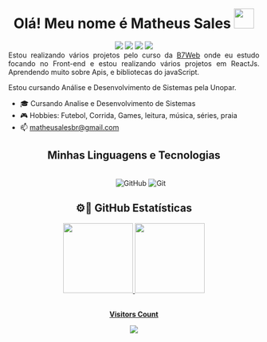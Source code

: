 <div align="center"><h1> Olá! Meu nome é Matheus Sales <img src="https://media.giphy.com/media/hvRJCLFzcasrR4ia7z/giphy.gif" width="40px"></h1></div>
<div align="center">
    <a href="https://www.linkedin.com/in/matheusales/" target="_blank"><img src="https://img.shields.io/badge/-LinkedIn-%230077B5?style=for-the-badge&logo=linkedin&logoColor=white" target="_blank"></a> 
    <a href="mailto:matheusalesbr@gmail.com" target="_blank"><img src="https://img.shields.io/badge/Gmail-D14836?style=for-the-badge&logo=gmail&logoColor=white"></a>
    <a href="https://api.whatsapp.com/send?phone=5583996228865" target="_blank"><img src="https://img.shields.io/badge/WhatsApp-25D366?style=for-the-badge&logo=whatsapp&logoColor=white"></a>
    <a href="https://www.instagram.com/matdesales/" target="_blank"><img src="https://img.shields.io/badge/-Instagram-%23E4405F?style=for-the-badge&logo=instagram&logoColor=white" target="_blank"></a> 
  </div>


<div align="justify">
    Estou realizando vários projetos pelo curso da <a href="https://b7web.com.br/" target="_blank">B7Web</a> onde eu estudo focando no Front-end e estou realizando vários projetos em ReactJs. Aprendendo muito sobre Apis, e bibliotecas do javaScript.
    
   Estou cursando Análise e Desenvolvimento de Sistemas pela Unopar.
   </div>

- 🎓 Cursando Analise e Desenvolvimento de Sistemas
- 🎮 Hobbies: Futebol, Corrida, Games, leitura, música, séries, praia
- 📫 matheusalesbr@gmail.com

<div align="center">

<h2 align="center"> Minhas Linguagens e Tecnologias </h2>
    <div  align="center" style="display:inline_block" ><br/>
    <img src="https://img.shields.io/badge/HTML5-E34F26?style=for-the-badge&logo=html5&logoColor=white" alt="">
    <img src="https://img.shields.io/badge/CSS3-1572B6?style=for-the-badge&logo=css3&logoColor=white" alt="">
    <img src="https://img.shields.io/badge/JavaScript-F7DF1E?style=for-the-badge&logo=javascript&logoColor=black" alt="">
    <img src="https://img.shields.io/badge/React-20232A?style=for-the-badge&logo=react&logoColor=61DAFB" alt="">
         <img src="https://img.shields.io/badge/Typescript-20232A?style=for-the-badge&logo=typescript&logoColor=61DAFB" alt="">
         <img src="https://img.shields.io/badge/Tailwind-20232A?style=for-the-badge&logo=tailwind&logoColor=61DAFB" alt="">
    <img src="https://img.shields.io/badge/PHP-777BB4?style=for-the-badge&logo=php&logoColor=white" alt="">
     <img alt="GitHub" src="https://img.shields.io/badge/github-%23121011.svg?style=for-the-badge&logo=github&logoColor=white">
    <img alt="Git" src="https://img.shields.io/badge/git-%23F05033.svg?style=for-the-badge&logo=git&logoColor=white">      
</div>
</div>

<div align="center">
    <h2>⚙️🔧 GitHub Estatísticas</h2>
    <a href="https://github.com/matheusales1">
  <img height="140em" src="https://github-readme-stats.vercel.app/api?username=matheusales1&show_icons=true&theme=highcontrast&include_all_commits=true&count_private=true"/>
  <img height="140em" src="https://github-readme-stats.vercel.app/api/top-langs/?username=matheusales1&layout=compact&langs_count=7&theme=highcontrast"/>
</div>

<div align="center">
<br><p align="centre"><b>Visitors Count</b></p>  
<p align="center"><img align="center" src="https://profile-counter.glitch.me/{matheusales1}/count.svg" /></p> 
<br>
</div>
   


